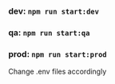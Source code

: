 ### dev: `npm run start:dev`
### qa: `npm run start:qa`
### prod: `npm run start:prod`

Change .env files accordingly